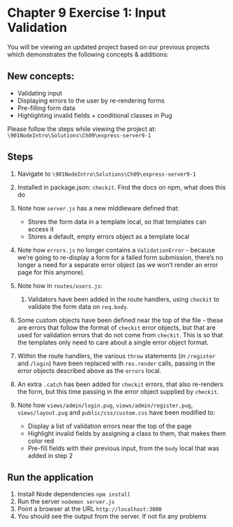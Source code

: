 # Chapter 9 Exercise 1: Input Validation

You will be viewing an updated project based on our previous projects which demonstrates the following concepts & additions: 


## New concepts:
* Validating input
* Displaying errors to the user by re-rendering forms
* Pre-filling form data
* Highlighting invalid fields + conditional classes in Pug

Please follow the steps while viewing the project at:
`\901NodeIntro\Solutions\Ch09\express-server9-1`


## Steps
1. Navigate to `\901NodeIntro\Solutions\Ch09\express-server9-1`

1. Installed in package.json: `checkit`. Find the docs on npm, what does this do

1. Note how `server.js` has a new middleware defined that:
    - Stores the form data in a template local, so that templates can access it
    - Stores a default, empty errors object as a template local

1. Note how `errors.js` no longer contains a `ValidationError` - because we’re going to re-display a form for a failed form submission, there’s no longer a need for a separate error object (as we won’t render an error page for this anymore).

1. Note how in `routes/users.js`:

    1. Validators have been added in the route handlers, using `checkit` to validate the form data on `req.body`.

1. Some custom objects have been defined near the top of the file - these are errors that follow the format of `checkit` error objects, but that are used for validation errors that do not come from `checkit`. This is so that the templates only need to care about a single error object format.

1. Within the route handlers, the various `throw` statements (in `/register` and `/login`) have been replaced with `res.render` calls, passing in the error objects described above as the `errors` local.

1. An extra `.catch` has been added for `checkit` errors, that also re-renders the form, but this time passing in the error object supplied by `checkit`.

1. Note how `views/admin/login.pug`, `views/admin/register.pug`, `views/layout.pug` and `public/css/custom.css` have been modified to:
    - Display a list of validation errors near the top of the page
    - Highlight invalid fields by assigning a class to them, that makes them color red
    - Pre-fill fields with their previous input, from the `body` local that was added in step 2
    
## Run the application
1. Install Node dependencies `npm install`
1. Run the server `nodemon server.js`
1. Point a browser at the URL `http://localhost:3000`
1. You should see the output from the server. If not fix any problems
